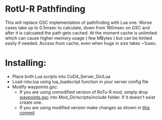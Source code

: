 # RotU-R Pathfinding
This will replace GSC implementation of pathfinding with Lua one. Worse cases take up to 0.5msec to calculate, down from 160msec on GSC and after it is calcuated the path gets cached. At the moment cache is unlimited which can cause higher memory usage ( few MBytes ) but can be limited easily if needed. Access from cache, even when huge in size takes ~1usec.

# Installing:
* Place both Lua scripts into CoD4_Server_Dir/Lua
* Load rotu.lua using lua_loadscript function in your server config file
* Modify waypoints.gsc: 
	- If you are using unmodified version of RoTu-R mod, simply drop [waypoints.gsc](https://github.com/leiizko/cod4x_lua_plugin/blob/master/LuaScripts/Rotu-R/waypoints.gsc) into Mod_Dir/scripts/include folder. If it doesn't exist create one.
	- If you are using modified version make changes as shown in [this commit](https://github.com/leiizko/cod4x_lua_plugin/commit/cbb2d87ce0aee483f563d5f00a50c8c8d3c370d0#diff-1b35aedecbedc89a0cddef969c2ca7c8)
